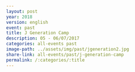 ```yaml
---
layout: post
year: 2018
version: english
event: past
title: J Generation Camp
description: 05 - 06/07/2017
categories: all-events past
image-path: ../assets/img/past/jgeneration2.jpg
share-link: all-events/past/j-generation-camp
permalink: /:categories/:title
---
```

